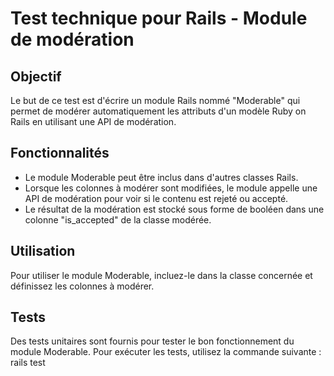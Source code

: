 # Test technique pour Rails - Module de modération

## Objectif

Le but de ce test est d'écrire un module Rails nommé "Moderable" qui permet de modérer automatiquement les attributs d'un modèle Ruby on Rails en utilisant une API de modération.

## Fonctionnalités

- Le module Moderable peut être inclus dans d'autres classes Rails.
- Lorsque les colonnes à modérer sont modifiées, le module appelle une API de modération pour voir si le contenu est rejeté ou accepté.
- Le résultat de la modération est stocké sous forme de booléen dans une colonne "is_accepted" de la classe modérée.

## Utilisation

Pour utiliser le module Moderable, incluez-le dans la classe concernée et définissez les colonnes à modérer.

## Tests

Des tests unitaires sont fournis pour tester le bon fonctionnement du module Moderable. Pour exécuter les tests, utilisez la commande suivante :
rails test

 
 
